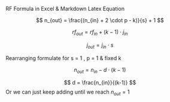 RF Formula in Excel & Markdown Latex Equation


$$
n_{out} = \frac{(n_{in} + 2 \cdot p - k)}{s} + 1
$$

$$
rf_{out} = rf_{in} + (k - 1) \cdot j_{in}
$$

$$
j_{out} = j_{in} \cdot s
$$

Rearranging formulate for s = 1 , p = 1 & fixed k

$$
n_{out} = n_{in} - d \cdot (k-1)
$$

$$
d = \frac{n_{in}}{(k-1)}
$$
Or we can just keep adding until we reach $n_{out} = 1$